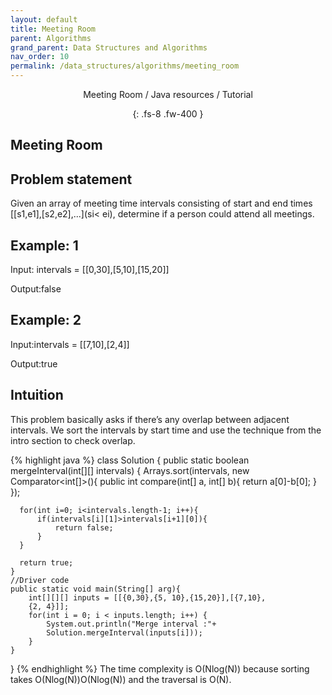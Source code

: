 ```yaml
---
layout: default
title: Meeting Room
parent: Algorithms
grand_parent: Data Structures and Algorithms
nav_order: 10
permalink: /data_structures/algorithms/meeting_room
---
```

<div align="center" markdown="1">
Meeting Room / Java resources / Tutorial

{: .fs-8 .fw-400 }
</div>

## Meeting Room

## Problem statement
Given an array of meeting time intervals consisting of start and end times [[s1,e1],[s2,e2],...](si< ei), determine if a person could attend all meetings.

## Example: 1
Input: intervals = [[0,30],[5,10],[15,20]]

Output:false

## Example: 2
Input:intervals = [[7,10],[2,4]]

Output:true

## Intuition
This problem basically asks if there’s any overlap between adjacent intervals. We sort the intervals by start time and use the technique from the intro section to check overlap.

{% highlight java %}
class Solution {
    public static boolean mergeInterval(int[][] intervals) {
      Arrays.sort(intervals, new Comparator<int[]>(){
          public int compare(int[] a, int[] b){
              return a[0]-b[0];
          }
      });

      for(int i=0; i<intervals.length-1; i++){
          if(intervals[i][1]>intervals[i+1][0]){
              return false;
          }
      }

      return true;
    }
    //Driver code
    public static void main(String[] arg){
        int[][][] inputs = [[{0,30},{5, 10},{15,20}],[{7,10},
        {2, 4}]];
        for(int i = 0; i < inputs.length; i++) {
            System.out.println("Merge interval :"+
            Solution.mergeInterval(inputs[i]));
        }
    }
}
{% endhighlight %}
The time complexity is O(Nlog(N)) because sorting takes O(Nlog(N))O(Nlog(N)) and the traversal is O(N).